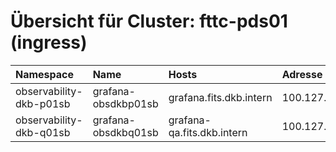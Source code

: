 # Übersicht für Cluster: fttc-pds01 (ingress)

| Namespace               | Name                | Hosts                      | Adresse         |   Ports |
|:------------------------|:--------------------|:---------------------------|:----------------|--------:|
| observability-dkb-p01sb | grafana-obsdkbp01sb | grafana.fits.dkb.intern    | 100.127.161.4   |      80 |
| observability-dkb-q01sb | grafana-obsdkbq01sb | grafana-qa.fits.dkb.intern | 100.127.129.159 |      80 |

